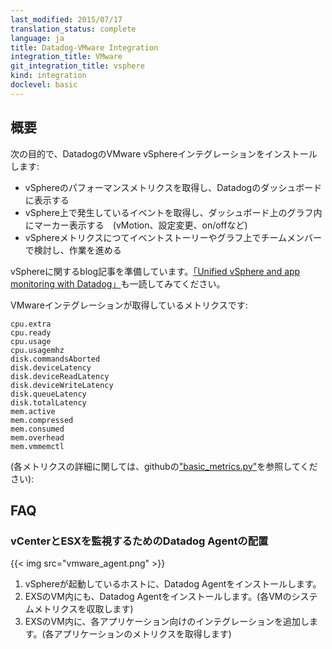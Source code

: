 ```yaml
---
last_modified: 2015/07/17
translation_status: complete
language: ja
title: Datadog-VMware Integration
integration_title: VMware
git_integration_title: vsphere
kind: integration
doclevel: basic
---
```


<!-- ### Overview


Install the Datadog VMware vSphere integration to:

- Get your performance metrics from vSphere and see them all in Datadog.
- Get vSphere events in Datadog and overlay them on top of your metrics (vMotion, configuration changes, on/off...).
- Interact with your teams on dashboards and the event stream, showing all vSphere data at one glance. -->

## 概要


次の目的で、DatadogのVMware vSphereインテグレーションをインストールします:

- vSphereのパフォーマンスメトリクスを取得し、Datadogのダッシュボードに表示する
- vSphere上で発生しているイベントを取得し、ダッシュボード上のグラフ内にマーカー表示する　(vMotion、設定変更、on/offなど)
- vSphereメトリクスにつてイベントストーリーやグラフ上でチームメンバーで検討し、作業を進める


<!-- We also have an awesome blog post on vSphere which can be seen [here](https://www.datadoghq.com/blog/unified-vsphere-app-monitoring-datadog/). -->
vSphereに関するblog記事を準備しています。[「Unified vSphere and app monitoring with Datadog」](https://www.datadoghq.com/blog/unified-vsphere-app-monitoring-datadog/)も一読してみてください。

<!-- The following metrics are collected by default with the VMware integration (for more info, please see [here](https://github.com/DataDog/dd-agent/blob/v5.0.2/checks/libs/vmware/basic_metrics.py)):

    cpu.extra
    cpu.ready
    cpu.usage
    cpu.usagemhz
    disk.commandsAborted
    disk.deviceLatency
    disk.deviceReadLatency
    disk.deviceWriteLatency
    disk.queueLatency
    disk.totalLatency
    mem.active
    mem.compressed
    mem.consumed
    mem.overhead
    mem.vmmemctl -->

VMwareインテグレーションが取得しているメトリクスです:

    cpu.extra
    cpu.ready
    cpu.usage
    cpu.usagemhz
    disk.commandsAborted
    disk.deviceLatency
    disk.deviceReadLatency
    disk.deviceWriteLatency
    disk.queueLatency
    disk.totalLatency
    mem.active
    mem.compressed
    mem.consumed
    mem.overhead
    mem.vmmemctl

(各メトリクスの詳細に関しては、githubの["basic_metrics.py"](https://github.com/DataDog/dd-agent/blob/v5.0.2/checks/libs/vmware/basic_metrics.py)を参照してください):


<!-- ## FAQ


### How should the Datadog Agent be set up with vCenter and ESX?


{{< img src="vmware_agent.png" >}}

### How will a VMware integration impact my monthly billing?


The base pricing is $15 per virtual machine per month. For general info on Datadog pricing, please visit our [Billing FAQ](http://docs.datadoghq.com/guides/billing/) page. -->

## FAQ


### vCenterとESXを監視するためのDatadog Agentの配置


{{< img src="vmware_agent.png" >}}

1. vSphereが起動しているホストに、Datadog Agentをインストールします。
2. EXSのVM内にも、Datadog Agentをインストールします。(各VMのシステムメトリクスを収取します)
3. EXSのVM内に、各アプリケーション向けのインテグレーションを追加します。(各アプリケーションのメトリクスを取得します)
